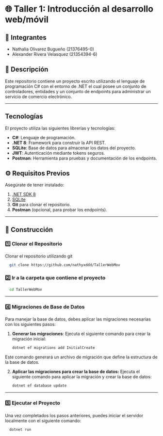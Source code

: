 # 🌐 Taller 1: Introducción al desarrollo web/móvil

## 📌 Integrantes
* Nathalia Olivarez Bugueño (21376495-0)
* Alexander Rivera Velasquez (21354394-6)

## 📖 Descripción
Este repositorio contiene un proyecto escrito utilizando el lenguaje de programación C# con el entorno de .NET el cual posee un conjunto de controladores, entidades y un conjunto de endpoints para administrar un servicio de comercio electrónico. 

---
## Tecnologías
El proyecto utiliza las siguientes librerías y tecnologías:
- **C#**: Lenguaje de programación.  
- **.NET 8**: Framework para construir la API REST.  
- **SQLite**: Base de datos para almacenar los datos del proyecto.  
- **JWT**: Autenticación mediante tokens seguros.  
- **Postman**: Herramienta para pruebas y documentación de los endpoints.  

## ⚙️ Requisitos Previos

Asegúrate de tener instalado:
1. [.NET SDK 8](https://dotnet.microsoft.com/en-us/download/dotnet/8.0)  
2. [SQLite](https://www.sqlite.org/download.html)  
3. **Git** para clonar el repositorio.  
4. **Postman** (opcional, para probar los endpoints).  

---

## 🚀 Construcción

### 1️⃣ Clonar el Repositorio

Clonar el repositorio utilizando git
```bash
  git clone https://github.com/nathyxddd/TallerWebMov
```
### 2️⃣ Ir a la carpeta que contiene el proyecto
```bash
  cd TallerWebMov
```
---

### 4️⃣ Migraciones de Base de Datos

Para manejar la base de datos, debes aplicar las migraciones necesarias con los siguientes pasos:

1. **Generar las migraciones**:
   Ejecuta el siguiente comando para crear la migración inicial:
   ```bash
   dotnet ef migrations add InitialCreate
   ```
Este comando generará un archivo de migración que define la estructura de la base de datos.

2. **Aplicar las migraciones para crear la base de datos:**
   Ejecuta el siguiente comando para aplicar la migración y crear la base de datos:
   ```bash
   dotnet ef database update
   ```
---
### 5️⃣ Ejecutar el Proyecto
  Una vez completados los pasos anteriores, puedes iniciar el servidor localmente con el siguiente comando:
 
 ```bash
   dotnet run
  ```
  
